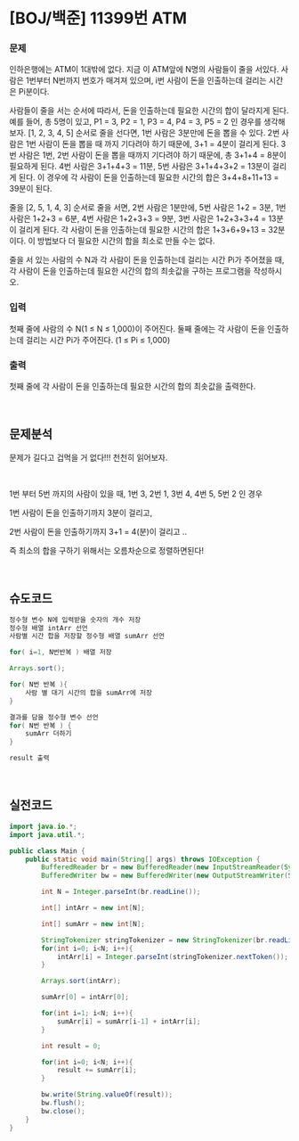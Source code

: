 # [BOJ/백준] 11399번 ATM

### 문제

인하은행에는 ATM이 1대밖에 없다. 지금 이 ATM앞에 N명의 사람들이 줄을 서있다. 사람은 1번부터 N번까지 번호가 매겨져 있으며, i번 사람이 돈을 인출하는데 걸리는 시간은 Pi분이다.

사람들이 줄을 서는 순서에 따라서, 돈을 인출하는데 필요한 시간의 합이 달라지게 된다. 예를 들어, 총 5명이 있고, P1 = 3, P2 = 1, P3 = 4, P4 = 3, P5 = 2 인 경우를 생각해보자. [1, 2, 3, 4, 5] 순서로 줄을 선다면, 1번 사람은 3분만에 돈을 뽑을 수 있다. 2번 사람은 1번 사람이 돈을 뽑을 때 까지 기다려야 하기 때문에, 3+1 = 4분이 걸리게 된다. 3번 사람은 1번, 2번 사람이 돈을 뽑을 때까지 기다려야 하기 때문에, 총 3+1+4 = 8분이 필요하게 된다. 4번 사람은 3+1+4+3 = 11분, 5번 사람은 3+1+4+3+2 = 13분이 걸리게 된다. 이 경우에 각 사람이 돈을 인출하는데 필요한 시간의 합은 3+4+8+11+13 = 39분이 된다.

줄을 [2, 5, 1, 4, 3] 순서로 줄을 서면, 2번 사람은 1분만에, 5번 사람은 1+2 = 3분, 1번 사람은 1+2+3 = 6분, 4번 사람은 1+2+3+3 = 9분, 3번 사람은 1+2+3+3+4 = 13분이 걸리게 된다. 각 사람이 돈을 인출하는데 필요한 시간의 합은 1+3+6+9+13 = 32분이다. 이 방법보다 더 필요한 시간의 합을 최소로 만들 수는 없다.

줄을 서 있는 사람의 수 N과 각 사람이 돈을 인출하는데 걸리는 시간 Pi가 주어졌을 때, 각 사람이 돈을 인출하는데 필요한 시간의 합의 최솟값을 구하는 프로그램을 작성하시오.

### 입력

첫째 줄에 사람의 수 N(1 ≤ N ≤ 1,000)이 주어진다. 둘째 줄에는 각 사람이 돈을 인출하는데 걸리는 시간 Pi가 주어진다. (1 ≤ Pi ≤ 1,000)

### 출력

첫째 줄에 각 사람이 돈을 인출하는데 필요한 시간의 합의 최솟값을 출력한다.

<br/>

## 문제분석

문제가 길다고 겁먹을 거 없다!!! 천천히 읽어보자.

<br>

1번 부터 5번 까지의 사람이 있을 때, 1번 3, 2번 1, 3번 4, 4번 5, 5번 2 인 경우

1번 사람이 돈을 인출하기까지 3분이 걸리고,

2번 사람이 돈을 인출하기까지 3+1 = 4(분)이 걸리고 ..

즉 최소의 합을 구하기 위해서는 오름차순으로 정렬하면된다!

<br/>

## 슈도코드

```java
정수형 변수 N에 입력받을 숫자의 개수 저장
정수형 배열 intArr 선언
사람별 시간 합을 저장할 정수형 배열 sumArr 선언

for( i=1, N번반복 ) 배열 저장

Arrays.sort();

for( N번 반복 ){
	사람 별 대기 시간의 합을 sumArr에 저장
}

결과를 담을 정수형 변수 선언
for( N번 반복 ) {
	sumArr 더하기
}

result 출력
```

<br/>

## 실전코드

```java
import java.io.*;
import java.util.*;

public class Main {
    public static void main(String[] args) throws IOException {
        BufferedReader br = new BufferedReader(new InputStreamReader(System.in));
        BufferedWriter bw = new BufferedWriter(new OutputStreamWriter(System.out));

        int N = Integer.parseInt(br.readLine());

        int[] intArr = new int[N];

        int[] sumArr = new int[N];

        StringTokenizer stringTokenizer = new StringTokenizer(br.readLine());
        for(int i=0; i<N; i++){
            intArr[i] = Integer.parseInt(stringTokenizer.nextToken());
        }

        Arrays.sort(intArr);

        sumArr[0] = intArr[0];

        for(int i=1; i<N; i++){
            sumArr[i] = sumArr[i-1] + intArr[i];
        }

        int result = 0;

        for(int i=0; i<N; i++){
            result += sumArr[i];
        }

        bw.write(String.valueOf(result));
        bw.flush();
        bw.close();
    }
}
```
